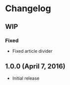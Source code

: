 # Changelog

## WIP

### Fixed
- Fixed article divider

## 1.0.0 (April 7, 2016)

- Initial release

